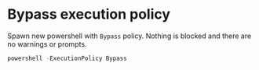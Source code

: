 # Bypass execution policy
Spawn new powershell with `Bypass` policy. Nothing is blocked and there are no warnings or prompts.
```powershell
powershell -ExecutionPolicy Bypass
```


